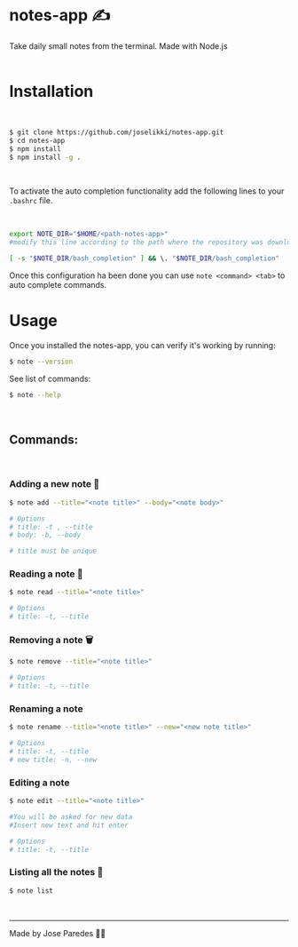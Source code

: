 # notes-app ✍️

Take daily small notes from the terminal.
Made with Node.js
<br>
<br>

# Installation

<br>

```sh
$ git clone https://github.com/joselikki/notes-app.git
$ cd notes-app
$ npm install 
$ npm install -g .
```

<br>

To activate the auto completion functionality add the following lines to your `.bashrc` file.

<br>

```sh
export NOTE_DIR="$HOME/<path-notes-app>"
#modify this line according to the path where the repository was downloaded

[ -s "$NOTE_DIR/bash_completion" ] && \. "$NOTE_DIR/bash_completion"
```

Once this configuration ha been done you can use `note <command> <tab>` to auto complete commands.
<br>

# Usage

Once you installed the notes-app, you can verify it's working by running:

```sh
$ note --version
```

See list of commands:

```sh
$ note --help
```

<br>

## Commands:

<br>

### Adding a new note 📝

```sh
$ note add --title="<note title>" --body="<note body>"

# Options
# title: -t , --title
# body: -b, --body

# title must be unique
```

### Reading a note 📄

```sh
$ note read --title="<note title>"

# Options
# title: -t, --title
```

### Removing a note 🗑

```sh
$ note remove --title="<note title>"

# Options
# title: -t, --title
```

### Renaming a note

```sh
$ note rename --title="<note title>" --new="<new note title>"

# Options
# title: -t, --title
# new title: -n, --new
```

### Editing a note

```sh
$ note edit --title="<note title>"

#You will be asked for new data
#Insert new text and hit enter

# Options
# title: -t, --title
```

### Listing all the notes 📒

```sh
$ note list
```

<br>

---

Made by Jose Paredes 👨‍🚀
